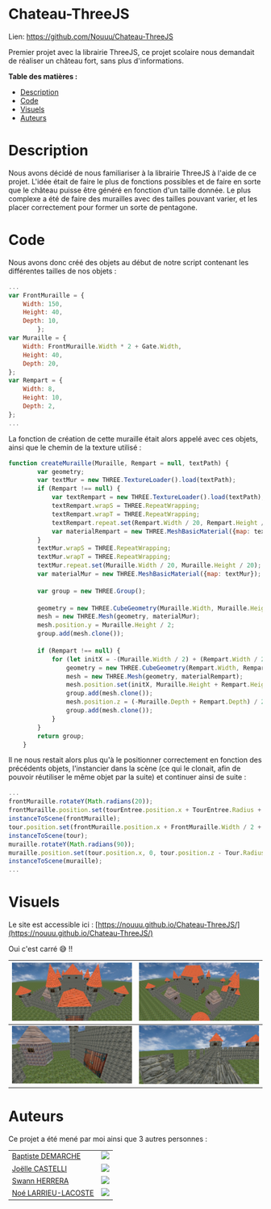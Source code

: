 # Chateau-ThreeJS

Lien: https://github.com/Nouuu/Chateau-ThreeJS

Premier projet avec la librairie ThreeJS, ce projet scolaire nous demandait de réaliser un château fort, sans plus d'informations.

**Table des matières :**

<!-- toc -->

- [Description](#description)
- [Code](#code)
- [Visuels](#visuels)
- [Auteurs](#auteurs)

<!-- tocstop -->

# Description

Nous avons décidé de nous familiariser à la librairie ThreeJS à l'aide de ce projet. L'idée était de faire le plus de fonctions possibles et de faire en sorte que le château puisse être généré en fonction d'un taille donnée. Le plus complexe a été de faire des murailles avec des tailles pouvant varier, et les placer correctement pour former un sorte de pentagone.

# Code

Nous avons donc créé des objets au début de notre script contenant les différentes tailles de nos objets :

```jsx
...
var FrontMuraille = {
	Width: 150,
	Height: 40,
	Depth: 10,
        };
var Muraille = {
	Width: FrontMuraille.Width * 2 + Gate.Width,
	Height: 40,
	Depth: 20,
};
var Rempart = {
	Width: 8,
	Height: 10,
	Depth: 2,
};
...
```

La fonction de création de cette muraille était alors appelé avec ces objets, ainsi que le chemin de la texture utilisé :

```jsx
function createMuraille(Muraille, Rempart = null, textPath) {
        var geometry;
        var textMur = new THREE.TextureLoader().load(textPath);
        if (Rempart !== null) {
            var textRempart = new THREE.TextureLoader().load(textPath);
            textRempart.wrapS = THREE.RepeatWrapping;
            textRempart.wrapT = THREE.RepeatWrapping;
            textRempart.repeat.set(Rempart.Width / 20, Rempart.Height / 20);
            var materialRempart = new THREE.MeshBasicMaterial({map: textRempart});
        }
        textMur.wrapS = THREE.RepeatWrapping;
        textMur.wrapT = THREE.RepeatWrapping;
        textMur.repeat.set(Muraille.Width / 20, Muraille.Height / 20);
        var materialMur = new THREE.MeshBasicMaterial({map: textMur});

        var group = new THREE.Group();

        geometry = new THREE.CubeGeometry(Muraille.Width, Muraille.Height, Muraille.Depth);
        mesh = new THREE.Mesh(geometry, materialMur);
        mesh.position.y = Muraille.Height / 2;
        group.add(mesh.clone());

        if (Rempart !== null) {
            for (let initX = -(Muraille.Width / 2) + (Rempart.Width / 2); initX <= Muraille.Width / 2; initX += 20) {
                geometry = new THREE.CubeGeometry(Rempart.Width, Rempart.Height, Rempart.Depth);
                mesh = new THREE.Mesh(geometry, materialRempart);
                mesh.position.set(initX, Muraille.Height + Rempart.Height / 2, (Muraille.Depth - Rempart.Depth) / 2);
                group.add(mesh.clone());
                mesh.position.z = (-Muraille.Depth + Rempart.Depth) / 2;
                group.add(mesh.clone());
            }
        }
        return group;
    }
```

Il ne nous restait alors plus qu'à le positionner correctement en fonction des précédents objets, l'instancier dans la scène (ce qui le clonait, afin de pouvoir réutiliser le même objet par la suite) et continuer ainsi de suite :

```jsx
...
frontMuraille.rotateY(Math.radians(20));
frontMuraille.position.set(tourEntree.position.x + TourEntree.Radius + FrontMuraille.Width / 2 - 10, 0, tourEntree.position.z - 30);
instanceToScene(frontMuraille);
tour.position.set(frontMuraille.position.x + FrontMuraille.Width / 2 + Tour.Radius - 10, 0, frontMuraille.position.z - Tour.Radius - 10);
instanceToScene(tour);
muraille.rotateY(Math.radians(90));
muraille.position.set(tour.position.x, 0, tour.position.z - Tour.Radius - Muraille.Width / 2 + 10);
instanceToScene(muraille);
...
```

# Visuels

Le site est accessible ici : [https://nouuu.github.io/Chateau-ThreeJS/](https://nouuu.github.io/Chateau-ThreeJS/)

Oui c'est carré 😅 !!

| ![images/Untitled.png](images/Untitled.png)         | ![images/Untitled%201.png](images/Untitled%201.png) |
| --------------------------------------------------- | --------------------------------------------------- |
| ![images/Untitled%202.png](images/Untitled%202.png) | ![images/Untitled%203.png](images/Untitled%203.png) |

# Auteurs

Ce projet a été mené par moi ainsi que 3 autres personnes :

|                                                      |                                                             |
| :--------------------------------------------------- | :---------------------------------------------------------: |
| [Baptiste DEMARCHE](https://github.com/batmine3)     |    ![](https://img.shields.io/github/followers/batmine3)    |
| [Joëlle CASTELLI](https://github.com/JoelleCastelli) | ![](https://img.shields.io/github/followers/JoelleCastelli) |
| [Swann HERRERA](https://github.com/SwannHERRERA)     |  ![](https://img.shields.io/github/followers/SwannHERRERA)  |
| [Noé LARRIEU-LACOSTE](https://github.com/Nouuu)      |     ![](https://img.shields.io/github/followers/Nouuu)      |

